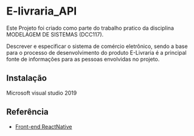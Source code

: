 # E-livraria_API

Este Projeto foi criado como parte do trabalho pratico da disciplina MODELAGEM DE SISTEMAS (DCC117).

Descrever e especificar o sistema de comércio eletrônico, sendo a base para o processo de desenvolvimento do produto E-Livraria é a principal fonte de informações para as pessoas envolvidas no projeto.



## Instalação

Microsoft visual studio 2019
    
## Referência

 - [Front-end ReactNative](https://github.com/xamatR/-E_LIVRARIA_FrontEnd)
